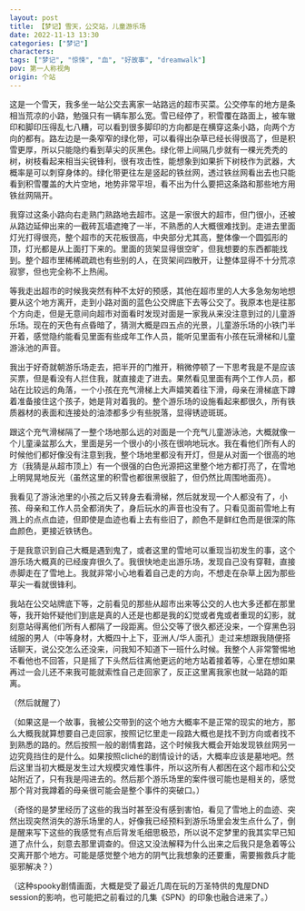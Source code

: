 ```yaml
---
layout: post
title: 【梦记】雪天，公交站，儿童游乐场
date: 2022-11-13 13:30
categories: ["梦记"]
characters: 
tags: ["梦记", "惊悚", "血", "好故事", "dreamwalk"]
pov: 第一人称视角
origin: 个站
---
```


这是一个雪天，我多坐一站公交去离家一站路远的超市买菜。公交停车的地方是条相当荒凉的小路，勉强只有一辆车那么宽。雪已经停了，积雪覆在路面上，被车辙印和脚印压得乱七八糟，可以看到很多脚印的方向都是在横穿这条小路，向两个方向的都有。路左边是一条窄窄的绿化带，可以看得出杂草已经长得很高了，但是积雪更厚，所以只能隐约看到草尖的灰黑色。绿化带上间隔几步就有一棵光秃秃的树，树枝看起来相当尖锐锋利，很有攻击性，能想象到如果折下树枝作为武器，大概率是可以刺穿身体的。绿化带更往左是竖起的铁丝网，透过铁丝网看出去也只能看到积雪覆盖的大片空地，地势非常平坦，看不出为什么要把这条路和那些地方用铁丝网隔开。

我穿过这条小路向右走熟门熟路地去超市。这是一家很大的超市，但门很小，还被从路边延伸出来的一截砖瓦墙遮掩了一半，不熟悉的人大概很难找到。走进去里面灯光打得很亮，整个超市的天花板很高，中央部分尤其高，整体像一个圆弧形的顶，灯光都是从上面打下来的。里面的货架显得很空旷，但我想要的东西都能找到。整个超市里稀稀疏疏也有些别的人，在货架间四散开，让整体显得不十分荒凉寂寥，但也完全称不上热闹。

等我走出超市的时候我突然有种不太好的预感，其他在超市里的人大多急匆匆地想要从这个地方离开，走到小路对面的蓝色公交牌底下去等公交了。我原本也是往那个方向走，但是无意间向超市对面看时发现对面是一家我从来没注意到过的儿童游乐场。现在的天色有点昏暗了，猜测大概是四五点的光景，儿童游乐场的小铁门半开着，感觉隐约能看见里面有些成年工作人员，能听见里面有小孩在玩滑梯和儿童游泳池的声音。

我出于好奇就朝游乐场走去，把半开的门推开，稍微停顿了一下思考我是不是应该买票，但是看没有人拦住我，就直接走了进去。果然看见里面有两个工作人员，都站在比较远的角落，一个小孩在充气滑梯上大声嬉笑着往下滑，母亲在滑梯底下蹲着准备接住这个孩子，她是背对着我的。整个游乐场的设施看起来都很久，所有铁质器材的表面和连接处的油漆都多少有些脱落，显得锈迹斑斑。

跟这个充气滑梯隔了一整个场地那么远的对面是一个充气儿童游泳池，大概就像一个儿童澡盆那么大，里面是另一个很小的小孩在很响地玩水。我在看他们所有人的时候他们都好像没有注意到我，整个场地里都没有开灯，但是从对面一个很高的地方（我猜是从超市顶上）有一个很强的白色光源把这里整个地方都打亮了，在雪地上明晃晃地反光（虽然这里的积雪也都很黑很脏了，但仍然比周围地面亮）。

我看见了游泳池里的小孩之后又转身去看滑梯，然后就发现一个人都没有了，小孩、母亲和工作人员全都消失了，身后玩水的声音也没有了。只看见面前雪地上有溅上的点点血迹，但即使是血迹也看上去有些旧了，颜色不是鲜红色而是很深的陈血颜色，更接近铁锈色。

于是我意识到自己大概是遇到鬼了，或者这里的雪地可以重现当初发生的事，这个游乐场大概真的已经废弃很久了。我很快地走出游乐场，发现自己没有穿鞋，直接赤脚走在了雪地上。我就非常小心地看着自己走的方向，不想走在杂草上因为那些草尖一看就很锋利。

我站在公交站牌底下等，之前看见的那些从超市出来等公交的人也大多还都在那里等，我开始怀疑他们到底是真的人还是也都是我的幻觉或者鬼或者重现的幻影，就刻意站得离他们所有人都隔了一段距离。但公交等了很久都还没来，一个穿黑色羽绒服的男人（中等身材，大概四十上下，亚洲人/华人面孔）走过来想跟我随便搭话聊天，说公交怎么还没来，问我知不知道下一班什么时候。我整个人非常警惕地不看他也不回答，只是摇了下头然后往离他更远的地方站着接着等，心里在想如果再过一会儿还不来我可能就索性自己走回家了，反正这里离我家也就一站路的距离。

（然后就醒了）

（如果这是一个故事，我被公交带到的这个地方大概率不是正常的现实的地方，那么大概我就算想要自己走回家，按照记忆里走一段路大概也是找不到方向或者找不到熟悉的路的。然后按照一般的剧情套路，这个时候我大概会开始发现铁丝网另一边究竟挡住的是什么。如果按照cliché的剧情设计的话，大概率应该是墓地吧。然后这里当初大概是发生过大规模灾难性事件，所以这所有人都困在这个超市和公交站附近了，只有我是闯进去的。然后那个游乐场里的案件很可能也是相关的，感觉那个背对我蹲着的母亲很可能会是整个事件的突破口。）

（奇怪的是梦里经历了这些的我当时甚至没有感到害怕，看见了雪地上的血迹、突然出现突然消失的游乐场里的人，好像我已经预料到游乐场里会发生点什么了，倒是醒来写下这些的我感觉有点后背发毛细思极恐，所以说不定梦里的我其实早已知道了点什么，刻意去那里调查的。但这又没法解释为什么出来之后我只是急着等公交离开那个地方。可能是感觉整个地方的阴气比我想象的还要重，需要搬救兵才能驱邪解决？）

（这种spooky剧情画面，大概是受了最近几周在玩的万圣特供的鬼屋DND session的影响，也可能把之前看过的几集《SPN》的印象也融合进来了。）
